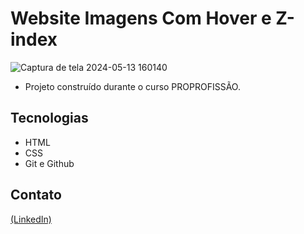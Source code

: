 # Website Imagens Com Hover e Z-index

![Captura de tela 2024-05-13 160140](https://github.com/JoaoEduSB/Website_ImagensComHover/assets/146045770/df6defdf-69f3-4a86-b6fc-3208be346421)

- Projeto construído durante o curso PROPROFISSÃO.

## Tecnologias

- HTML
- CSS
- Git e Github

## Contato
[(LinkedIn)](https://www.linkedin.com/in/joaoedusb/)
